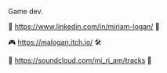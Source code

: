 Game dev.

🌌 https://www.linkedin.com/in/miriam-logan/ 🐜

🎮 https://malogan.itch.io/ 🛠

🎹 https://soundcloud.com/mi_ri_am/tracks 🎸
